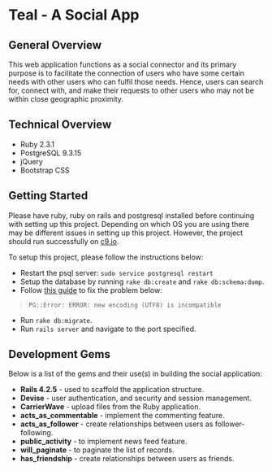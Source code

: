 # Teal  - A Social App


## General Overview
This web application functions as a social connector and its primary purpose is to facilitate the connection of users who have some certain needs with other users who can fulfil those needs. Hence, users can search for, connect with, and make their requests to other users who may not be within close geographic proximity. 

## Technical Overview
* Ruby 2.3.1
* PostgreSQL 9.3.15
* jQuery
* Bootstrap CSS

## Getting Started
Please have ruby, ruby on rails and postgresql installed before continuing with setting up this project. Depending on which OS you are using there may be different issues in setting up this project. However, the project should run successfully on [c9.io](https://c9.io).

To setup this project, please follow the instructions below:
* Restart the psql server: `sudo service postgresql restart`
* Setup the database by running `rake db:create` and `rake db:schema:dump`.
* Follow [this guide](https://gist.github.com/amolkhanorkar/8706915) to fix the problem below:
> `PG::Error: ERROR: new encoding (UTF8) is incompatible`
* Run `rake db:migrate`.
* Run `rails server` and navigate to the port specified. 

## Development Gems
Below is a list of the gems and their use(s) in building the social application:
* **Rails 4.2.5** - used to scaffold the application structure.
* **Devise** - user authentication, and security and session management.
* **CarrierWave** - upload files from the Ruby application.
* **acts_as_commentable** - implement the commenting feature.        
* **acts_as_follower** - create relationships between users as follower-following.                       
* **public_activity** - to implement news feed feature.
* **will_paginate** - to paginate the list of records.
* **has_friendship** - create relationships between users as friends.